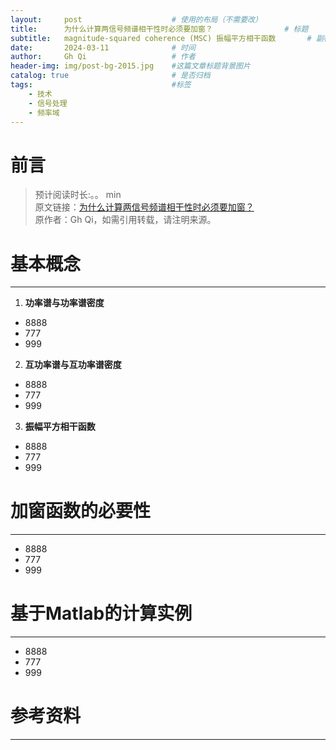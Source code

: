 ```yaml
---
layout:     post   				    # 使用的布局（不需要改）
title:      为什么计算两信号频谱相干性时必须要加窗？ 				# 标题 
subtitle:   magnitude-squared coherence (MSC) 振幅平方相干函数       # 副标题
date:       2024-03-11 				# 时间
author:     Gh Qi 					# 作者
header-img: img/post-bg-2015.jpg 	#这篇文章标题背景图片
catalog: true 						# 是否归档
tags:								#标签
    - 技术
    - 信号处理
    - 频率域
---
```


# 前言     
> 预计阅读时长:。。 min       
> 原文链接：[为什么计算两信号频谱相干性时必须要加窗？](https://chyiever.github.io/2024/03/11/%E4%B8%BA%E4%BB%80%E4%B9%88%E8%AE%A1%E7%AE%97%E4%B8%A4%E4%BF%A1%E5%8F%B7%E9%A2%91%E8%B0%B1%E7%9B%B8%E5%B9%B2%E6%80%A7%E6%97%B6%E5%BF%85%E9%A1%BB%E8%A6%81%E5%8A%A0%E7%AA%97/)   
> 原作者：Gh Qi，如需引用转载，请注明来源。

# 基本概念
******************

1. **功率谱与功率谱密度**
* 8888
* 777
* 999

2. **互功率谱与互功率谱密度**
* 8888
* 777
* 999

   
3. **振幅平方相干函数**
* 8888
* 777
* 999


   
# 加窗函数的必要性
******************
* 8888
* 777
* 999

# 基于Matlab的计算实例
******************
* 8888
* 777
* 999


# 参考资料
******************
>           
>            
>       
